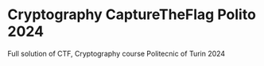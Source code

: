 # Cryptography CaptureTheFlag Polito 2024
 Full solution of CTF, Cryptography course Politecnic of Turin 2024
